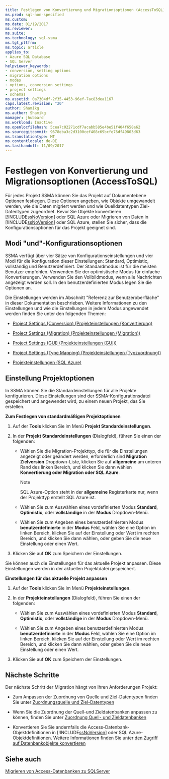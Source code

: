 ```yaml
---
title: Festlegen von Konvertierung und Migrationsoptionen (AccessToSQL) | Microsoft Docs
ms.prod: sql-non-specified
ms.custom: 
ms.date: 01/19/2017
ms.reviewer: 
ms.suite: 
ms.technology: sql-ssma
ms.tgt_pltfrm: 
ms.topic: article
applies_to:
- Azure SQL Database
- SQL Server
helpviewer_keywords:
- conversion, setting options
- migration options
- modes
- options, conversion settings
- project settings
- schemas
ms.assetid: 0a7304df-2f35-4453-96ef-7ac83dea1167
caps.latest.revision: "20"
author: Shamikg
ms.author: Shamikg
manager: jhubbard
ms.workload: Inactive
ms.openlocfilehash: 5cea7c02271cdf7acabb585e4be51f404f658a62
ms.sourcegitcommit: 9678eba3c2d3100cef408c69bcfe76df49803d63
ms.translationtype: MT
ms.contentlocale: de-DE
ms.lasthandoff: 11/09/2017
---
```

# <a name="setting-conversion-and-migration-options-accesstosql"></a>Festlegen von Konvertierung und Migrationsoptionen (AccessToSQL)
Für jedes Projekt SSMA können Sie das Projekt auf Dokumentebene Optionen festlegen. Diese Optionen angeben, wie Objekte umgewandelt werden, wie die Daten migriert werden und wie Quelldatentypen Ziel-Datentypen zugeordnet. Bevor Sie Objekte konvertieren [!INCLUDE[ssNoVersion](../../includes/ssnoversion_md.md)] oder SQL Azure oder Migrieren von Daten in [!INCLUDE[ssNoVersion](../../includes/ssnoversion_md.md)] oder SQL Azure, stellen Sie sicher, dass die Konfigurationsoptionen für das Projekt geeignet sind.  
  
## <a name="configuration-options-and-modes"></a>Modi "und"-Konfigurationsoptionen  
SSMA verfügt über vier Sätze von Konfigurationseinstellungen und vier Modi für die Konfiguration dieser Einstellungen: Standard, Optimistic, vollständig und Benutzerdefiniert. Der Standardmodus ist für die meisten Benutzer empfohlen. Verwenden Sie der optimistische Modus für einfache Konvertierungen. Verwenden Sie den Vollbildmodus, wenn alle Nachrichten angezeigt werden soll. In den benutzerdefinierten Modus legen Sie die Optionen an.  
  
Die Einstellungen werden im Abschnitt "Referenz zur Benutzeroberfläche" in dieser Dokumentation beschrieben. Weitere Informationen zu den Einstellungen und wie die Einstellungen in jedem Modus angewendet werden finden Sie unter den folgenden Themen:  
  
-   [Project Settings (Conversion) (Projekteinstellungen (Konvertierung)](http://msdn.microsoft.com/en-us/bcebc635-c638-4ddb-924c-b9ccfef86388)  
  
-   [Project Settings (Migration) (Projekteinstellungen (Migration))](http://msdn.microsoft.com/en-us/4caebc9c-8680-4b99-a8fa-89c43161c95d)  
  
-   [Project Settings (GUI) (Projekteinstellungen (GUI))](http://msdn.microsoft.com/en-us/cf06baf1-8714-48a3-95dc-781f6ca53693)  
  
-   [Project Settings (Type Mapping) (Projekteinstellungen (Typzuordnung))](http://msdn.microsoft.com/en-us/b87b9683-abed-4677-8c50-18bdba704655)  
  
-   [Projekteinstellungen (SQL Azure)](http://msdn.microsoft.com/en-us/bbb8a204-d0e4-4f0b-9709-271feb1f136e)  
  
## <a name="setting-project-options"></a>Einstellung Projektoptionen  
In SSMA können Sie die Standardeinstellungen für alle Projekte konfigurieren. Diese Einstellungen sind der SSMA-Konfigurationsdatei gespeichert und angewendet wird, zu einem neuen Projekt, das Sie erstellen.  
  
**Zum Festlegen von standardmäßigen Projektoptionen**  
  
1.  Auf der **Tools** klicken Sie im Menü **Projekt Standardeinstellungen**.  
  
2.  In der **Projekt Standardeinstellungen** (Dialogfeld), führen Sie einen der folgenden:  
  
    -   Wählen Sie die Migration-Projekttyp, die für die Einstellungen angezeigt oder geändert werden, erforderlich sind **Migration Zielversion** Dropdown-Liste, klicken Sie auf **allgemeine** am unteren Rand des linken Bereich, und klicken Sie dann wählen **Konvertierung oder Migration oder SQL Azure**.  
  
        > [!NOTE]  
        > SQL Azure-Option steht in der **allgemeine** Registerkarte nur, wenn der Projekttyp erstellt SQL Azure ist.  
  
    -   Wählen Sie zum Auswählen eines vordefinierten Modus **Standard**, **Optimistic**, oder **vollständige** in der **Modus** Dropdown-Menü.  
  
    -   Wählen Sie zum Angeben eines benutzerdefinierten Modus **benutzerdefinierte** in der **Modus** Feld, wählen Sie eine Option im linken Bereich, klicken Sie auf der Einstellung oder Wert im rechten Bereich, und klicken Sie dann wählen, oder geben Sie die neue Einstellung oder einen Wert.  
  
3.  Klicken Sie auf **OK** zum Speichern der Einstellungen.  
  
Sie können auch die Einstellungen für das aktuelle Projekt anpassen. Diese Einstellungen werden in der aktuellen Projektdatei gespeichert.  
  
**Einstellungen für das aktuelle Projekt anpassen**  
  
1.  Auf der **Tools** klicken Sie im Menü **Projekteinstellungen**.  
  
2.  In der **Projekteinstellungen** (Dialogfeld), führen Sie einen der folgenden:  
  
    -   Wählen Sie zum Auswählen eines vordefinierten Modus **Standard**, **Optimistic**, oder **vollständige** in der **Modus** Dropdown-Menü.  
  
    -   Wählen Sie zum Angeben eines benutzerdefinierten Modus **benutzerdefinierte** in der **Modus** Feld, wählen Sie eine Option im linken Bereich, klicken Sie auf der Einstellung oder Wert im rechten Bereich, und klicken Sie dann wählen, oder geben Sie die neue Einstellung oder einen Wert.  
  
3.  Klicken Sie auf **OK** zum Speichern der Einstellungen.  
  
## <a name="next-steps"></a>Nächste Schritte  
Der nächste Schritt der Migration hängt von Ihren Anforderungen Projekt:  
  
-   Zum Anpassen der Zuordnung von Quelle und Ziel-Datentypen finden Sie unter [Zuordnungsquelle und Ziel-Datentypen](http://msdn.microsoft.com/en-us/b362a075-16e7-423f-b63f-e1e9f02844a9)  
  
-   Wenn Sie die Zuordnung der Quell-und Zieldatenbanken anpassen zu können, finden Sie unter [Zuordnung Quell- und Zieldatenbanken](http://msdn.microsoft.com/en-us/69bee937-7b2c-49ee-8866-7518c683fad4)  
  
-   Konvertieren Sie Sie andernfalls die Access-Datenbank-Objektdefinitionen in [!INCLUDE[ssNoVersion](../../includes/ssnoversion_md.md)] oder SQL Azure-Objektdefinitionen. Weitere Informationen finden Sie unter [den Zugriff auf Datenbankobjekte konvertieren](http://msdn.microsoft.com/en-us/e0ef67bf-80a6-4e6c-a82d-5d46e0623c6c)  
  
## <a name="see-also"></a>Siehe auch  
[Migrieren von Access-Datenbanken zu SQLServer](http://msdn.microsoft.com/en-us/76a3abcf-2998-4712-9490-fe8d872c89ca)  
  
